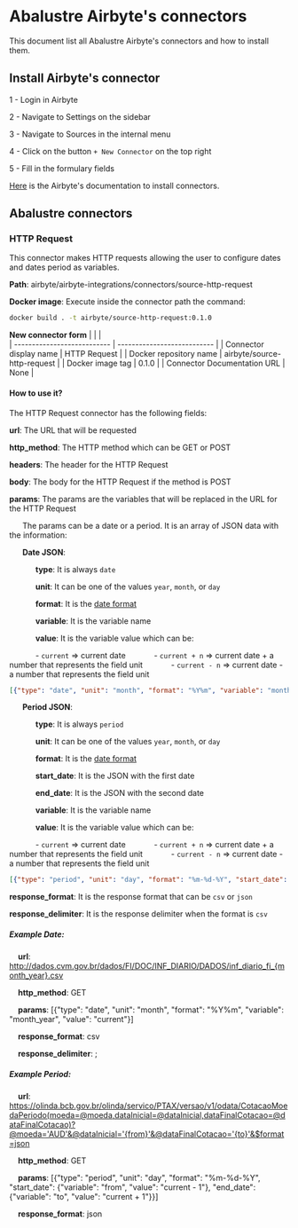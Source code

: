# Abalustre Airbyte's connectors

This document list all Abalustre Airbyte's connectors and how to install them.

## Install Airbyte's connector

1 - Login in Airbyte

2 - Navigate to Settings on the sidebar

3 - Navigate to Sources in the internal menu

4 - Click on the button `+ New Connector` on the top right

5 - Fill in the formulary fields

[Here](https://docs.airbyte.io/integrations/custom-connectors#adding-your-connectors-in-the-ui) is the Airbyte's documentation to install connectors.


## Abalustre connectors

### HTTP Request

This connector makes HTTP requests allowing the user to configure dates and dates period as variables.

**Path**: airbyte/airbyte-integrations/connectors/source-http-request

**Docker image**: Execute inside the connector path the command:
```bash
docker build . -t airbyte/source-http-request:0.1.0
```

**New connector form**
|                             |                             |  
| --------------------------- | --------------------------- |
| Connector display name      | HTTP Request                |
| Docker repository name      | airbyte/source-http-request |
| Docker image tag            | 0.1.0                       |
| Connector Documentation URL | None                        |

#### How to use it?

The HTTP Request connector has the following fields:

**url**: The URL that will be requested

**http_method**: The HTTP method which can be GET or POST

**headers**: The header for the HTTP Request

**body**: The body for the HTTP Request if the method is POST

**params**: The params are the variables that will be replaced in the URL for the HTTP Request

&nbsp;&nbsp;&nbsp;&nbsp;&nbsp;&nbsp;The params can be a date or a period. It is an array of JSON data with the information:

&nbsp;&nbsp;&nbsp;&nbsp;&nbsp;&nbsp;**Date JSON**:

&nbsp;&nbsp;&nbsp;&nbsp;&nbsp;&nbsp;&nbsp;&nbsp;&nbsp;&nbsp;&nbsp;&nbsp;**type**: It is always `date`

&nbsp;&nbsp;&nbsp;&nbsp;&nbsp;&nbsp;&nbsp;&nbsp;&nbsp;&nbsp;&nbsp;&nbsp;**unit**: It can be one of the values `year`, `month`, or `day`

&nbsp;&nbsp;&nbsp;&nbsp;&nbsp;&nbsp;&nbsp;&nbsp;&nbsp;&nbsp;&nbsp;&nbsp;**format**: It is the [date format](https://www.geeksforgeeks.org/python-strftime-function/)

&nbsp;&nbsp;&nbsp;&nbsp;&nbsp;&nbsp;&nbsp;&nbsp;&nbsp;&nbsp;&nbsp;&nbsp;**variable**: It is the variable name

&nbsp;&nbsp;&nbsp;&nbsp;&nbsp;&nbsp;&nbsp;&nbsp;&nbsp;&nbsp;&nbsp;&nbsp;**value**: It is the variable value which can be:

&nbsp;&nbsp;&nbsp;&nbsp;&nbsp;&nbsp;&nbsp;&nbsp;&nbsp;&nbsp;&nbsp;&nbsp;- `current` => current date
&nbsp;&nbsp;&nbsp;&nbsp;&nbsp;&nbsp;&nbsp;&nbsp;&nbsp;&nbsp;&nbsp;&nbsp;- `current + n` => current date + a number that represents the field unit
&nbsp;&nbsp;&nbsp;&nbsp;&nbsp;&nbsp;&nbsp;&nbsp;&nbsp;&nbsp;&nbsp;&nbsp;- `current - n` => current date - a number that represents the field unit

```json
[{"type": "date", "unit": "month", "format": "%Y%m", "variable": "month_year", "value":  "current"}]
```

&nbsp;&nbsp;&nbsp;&nbsp;&nbsp;&nbsp;**Period JSON**:

&nbsp;&nbsp;&nbsp;&nbsp;&nbsp;&nbsp;&nbsp;&nbsp;&nbsp;&nbsp;&nbsp;&nbsp;**type**: It is always `period`

&nbsp;&nbsp;&nbsp;&nbsp;&nbsp;&nbsp;&nbsp;&nbsp;&nbsp;&nbsp;&nbsp;&nbsp;**unit**: It can be one of the values `year`, `month`, or `day`

&nbsp;&nbsp;&nbsp;&nbsp;&nbsp;&nbsp;&nbsp;&nbsp;&nbsp;&nbsp;&nbsp;&nbsp;**format**: It is the [date format](https://www.geeksforgeeks.org/python-strftime-function/)

&nbsp;&nbsp;&nbsp;&nbsp;&nbsp;&nbsp;&nbsp;&nbsp;&nbsp;&nbsp;&nbsp;&nbsp;**start_date**: It is the JSON with the first date

&nbsp;&nbsp;&nbsp;&nbsp;&nbsp;&nbsp;&nbsp;&nbsp;&nbsp;&nbsp;&nbsp;&nbsp;**end_date**: It is the JSON with the second date

&nbsp;&nbsp;&nbsp;&nbsp;&nbsp;&nbsp;&nbsp;&nbsp;&nbsp;&nbsp;&nbsp;&nbsp;**variable**: It is the variable name

&nbsp;&nbsp;&nbsp;&nbsp;&nbsp;&nbsp;&nbsp;&nbsp;&nbsp;&nbsp;&nbsp;&nbsp;**value**: It is the variable value which can be:

&nbsp;&nbsp;&nbsp;&nbsp;&nbsp;&nbsp;&nbsp;&nbsp;&nbsp;&nbsp;&nbsp;&nbsp;- `current` => current date
&nbsp;&nbsp;&nbsp;&nbsp;&nbsp;&nbsp;&nbsp;&nbsp;&nbsp;&nbsp;&nbsp;&nbsp;- `current + n` => current date + a number that represents the field unit
&nbsp;&nbsp;&nbsp;&nbsp;&nbsp;&nbsp;&nbsp;&nbsp;&nbsp;&nbsp;&nbsp;&nbsp;- `current - n` => current date - a number that represents the field unit

```json
[{"type": "period", "unit": "day", "format": "%m-%d-%Y", "start_date": {"variable": "from", "value": "current - 1"}, "end_date": {"variable": "to", "value": "current + 1"}}]
```

**response_format**: It is the response format that can be `csv` or `json`

**response_delimiter**: It is the response delimiter when the format is `csv`



##### Example Date:

&nbsp;&nbsp;&nbsp;&nbsp;**url**: http://dados.cvm.gov.br/dados/FI/DOC/INF_DIARIO/DADOS/inf_diario_fi_{month_year}.csv

&nbsp;&nbsp;&nbsp;&nbsp;**http_method**: GET

&nbsp;&nbsp;&nbsp;&nbsp;**params**: [{"type": "date", "unit": "month", "format": "%Y%m", "variable": "month_year", "value": "current"}]

&nbsp;&nbsp;&nbsp;&nbsp;**response_format**: csv

&nbsp;&nbsp;&nbsp;&nbsp;**response_delimiter**: ;



##### Example Period:

&nbsp;&nbsp;&nbsp;&nbsp;**url**: https://olinda.bcb.gov.br/olinda/servico/PTAX/versao/v1/odata/CotacaoMoedaPeriodo(moeda=@moeda,dataInicial=@dataInicial,dataFinalCotacao=@dataFinalCotacao)?@moeda='AUD'&@dataInicial='{from}'&@dataFinalCotacao='{to}'&$format=json

&nbsp;&nbsp;&nbsp;&nbsp;**http_method**: GET

&nbsp;&nbsp;&nbsp;&nbsp;**params**: [{"type": "period", "unit": "day", "format": "%m-%d-%Y", "start_date": {"variable": "from", "value": "current - 1"}, "end_date": {"variable": "to", "value": "current + 1"}}]

&nbsp;&nbsp;&nbsp;&nbsp;**response_format**: json
